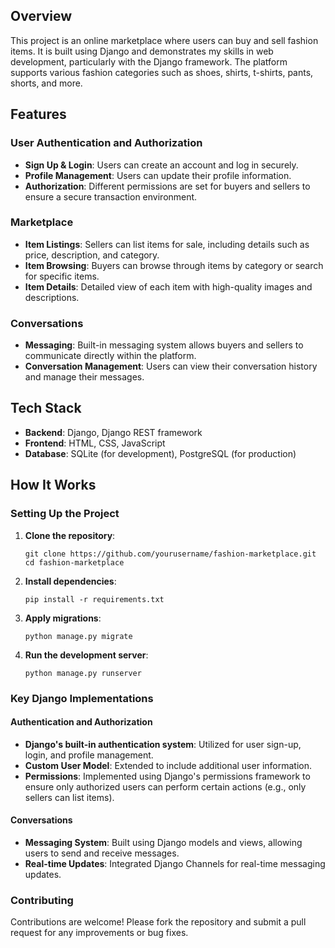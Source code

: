 ## Overview

This project is an online marketplace where users can buy and sell fashion items. It is built using Django and demonstrates my skills in web development, particularly with the Django framework. The platform supports various fashion categories such as shoes, shirts, t-shirts, pants, shorts, and more.

## Features

### User Authentication and Authorization

- **Sign Up & Login**: Users can create an account and log in securely.
- **Profile Management**: Users can update their profile information.
- **Authorization**: Different permissions are set for buyers and sellers to ensure a secure transaction environment.

### Marketplace

- **Item Listings**: Sellers can list items for sale, including details such as price, description, and category.
- **Item Browsing**: Buyers can browse through items by category or search for specific items.
- **Item Details**: Detailed view of each item with high-quality images and descriptions.

### Conversations

- **Messaging**: Built-in messaging system allows buyers and sellers to communicate directly within the platform.
- **Conversation Management**: Users can view their conversation history and manage their messages.

## Tech Stack

- **Backend**: Django, Django REST framework
- **Frontend**: HTML, CSS, JavaScript
- **Database**: SQLite (for development), PostgreSQL (for production)

## How It Works

### Setting Up the Project

1. **Clone the repository**:
    
    `git clone https://github.com/yourusername/fashion-marketplace.git cd fashion-marketplace`
    
2. **Install dependencies**:
    
    `pip install -r requirements.txt`
    
3. **Apply migrations**:
    
    `python manage.py migrate`
    
4. **Run the development server**:
    
    `python manage.py runserver`
    

### Key Django Implementations

#### Authentication and Authorization

- **Django's built-in authentication system**: Utilized for user sign-up, login, and profile management.
- **Custom User Model**: Extended to include additional user information.
- **Permissions**: Implemented using Django's permissions framework to ensure only authorized users can perform certain actions (e.g., only sellers can list items).

#### Conversations

- **Messaging System**: Built using Django models and views, allowing users to send and receive messages.
- **Real-time Updates**: Integrated Django Channels for real-time messaging updates.

### Contributing

Contributions are welcome! Please fork the repository and submit a pull request for any improvements or bug fixes.